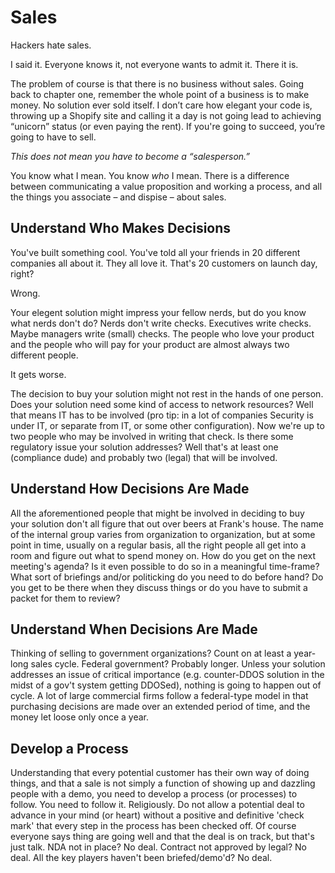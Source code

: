 # Sales

Hackers hate sales. 

I said it. Everyone knows it, not everyone wants to admit it. There it is.

The problem of course is that there is no business without sales. Going back to chapter one, remember the whole point of a business is to make money. No solution ever sold itself. I don’t care how elegant your code is, throwing up a Shopify site and calling it a day is not going lead to achieving “unicorn” status (or even paying the rent). If you're going to succeed, you’re going to have to sell.

*This does not mean you have to become a “salesperson.”*

You know what I mean. You know *who* I mean. There is a difference between communicating a value proposition and working a process, and all the things you associate – and dispise – about sales.

## Understand Who Makes Decisions

You've built something cool. You've told all your friends in 20 different companies all about it. They all love it. That's 20 customers on launch day, right?

Wrong.

Your elegent solution might impress your fellow nerds, but do you know what nerds don't do? Nerds don't write checks. Executives write checks. Maybe managers write (small) checks. The people who love your product and the people who will pay for your product are almost always two different people.

It gets worse.

The decision to buy your solution might not rest in the hands of one person. Does your solution need some kind of access to network resources? Well that means IT has to be involved (pro tip: in a lot of companies Security is under IT, or separate from IT, or some other configuration). Now we're up to two people who may be involved in writing that check. Is there some regulatory issue your solution addresses? Well that's at least one (compliance dude) and probably two (legal) that will be involved. 

## Understand How Decisions Are Made

All the aforementioned people that might be involved in deciding to buy your solution don't all figure that out over beers at Frank's house. The name of the internal group varies from organization to organization, but at some point in time, usually on a regular basis, all the right people all get into a room and figure out what to spend money on. How do you get on the next meeting's agenda? Is it even possible to do so in a meaningful time-frame? What sort of briefings and/or politicking do you need to do before hand? Do you get to be there when they discuss things or do you have to submit a packet for them to review? 

## Understand When Decisions Are Made

Thinking of selling to government organizations? Count on at least a year-long sales cycle. Federal government? Probably longer. Unless your solution addresses an issue of critical importance (e.g. counter-DDOS solution in the midst of a gov't system getting DDOSed), nothing is going to happen out of cycle. A lot of large commercial firms follow a federal-type model in that purchasing decisions are made over an extended period of time, and the money let loose only once a year. 

## Develop a Process

Understanding that every potential customer has their own way of doing things, and that a sale is not simply a function of showing up and dazzling people with a demo, you need to develop a process (or processes) to follow. You need to follow it. Religiously. Do not allow a potential deal to advance in your mind (or heart) without a positive and definitive 'check mark' that every step in the process has been checked off. Of course everyone says thing are going well and that the deal is on track, but that's just talk. NDA not in place? No deal. Contract not approved by legal? No deal. All the key players haven't been briefed/demo'd? No deal. 
